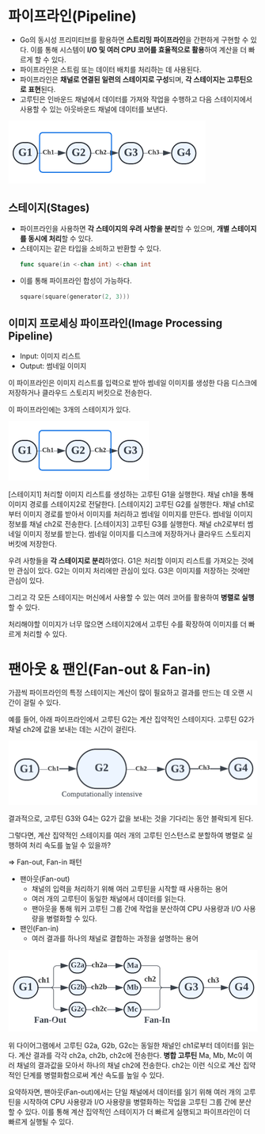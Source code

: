 # 파이프라인(Pipeline)

- Go의 동시성 프리미티브를 활용하면 **스트리밍 파이프라인**을 간편하게 구현할 수 있다. 이를 통해 시스템이 **I/O 및 여러 CPU 코어를 효율적으로 활용**하여 계산을 더 빠르게 할 수 있다.
- 파이프라인은 스트림 또는 데이터 배치를 처리하는 데 사용된다.
- 파이프라인은 **채널로 연결된 일련의 스테이지로 구성**되며, **각 스테이지는 고루틴으로 표현**된다.
- 고루틴은 인바운드 채널에서 데이터를 가져와 작업을 수행하고 다음 스테이지에서 사용할 수 있는 아웃바운드 채널에 데이터를 보낸다.

![03-concurrency-pattern-pipeline.png](./images/03-concurrency-pattern-pipeline.png)

## 스테이지(Stages)

- 파이프라인을 사용하면 **각 스테이지의 우려 사항을 분리**할 수 있으며, **개별 스테이지를 동시에 처리**할 수 있다.
- 스테이지는 같은 타입을 소비하고 반환할 수 있다.
    ```go
    func square(in <-chan int) <-chan int
    ```
- 이를 통해 파이프라인 합성이 가능하다.
    ```go
    square(square(generator(2, 3)))
    ```

## 이미지 프로세싱 파이프라인(Image Processing Pipeline)

- Input: 이미지 리스트
- Output: 썸네일 이미지

이 파이프라인은 이미지 리스트를 입력으로 받아 썸네일 이미지를 생성한 다음 디스크에 저장하거나 클라우드 스토리지 버킷으로 전송한다.

이 파이프라인에는 3개의 스테이지가 있다.

![03-concurrency-pattern-pipeline-image-processing.png](./images/03-concurrency-pattern-pipeline-image-processing.png)

[스테이지1] 처리할 이미지 리스트를 생성하는 고루틴 G1을 실행한다. 채널 ch1을 통해 이미지 경로를 스테이지2로 전달한다.
[스테이지2] 고루틴 G2를 실행한다. 채널 ch1로부터 이미지 경로를 받아서 이미지를 처리하고 썸네일 이미지를 만든다. 썸네일 이미지 정보를 채널 ch2로 전송한다.
[스테이지3] 고루틴 G3를 실행한다. 채널 ch2로부터 썸네일 이미지 정보를 받는다. 썸네일 이미지를 디스크에 저장하거나 클라우드 스토리지 버킷에 저장한다.

우려 사항들을 **각 스테이지로 분리**하였다. G1은 처리할 이미지 리스트를 가져오는 것에만 관심이 있다. G2는 이미지 처리에만 관심이 있다. G3은 이미지를 저장하는 것에만 관심이 있다.

그리고 각 모든 스테이지는 머신에서 사용할 수 있는 여러 코어를 활용하여 **병렬로 실행**할 수 있다.

처리해야할 이미지가 너무 많으면 스테이지2에서 고루틴 수를 확장하여 이미지를 더 빠르게 처리할 수 있다.

# 팬아웃 & 팬인(Fan-out & Fan-in)

가끔씩 파이프라인의 특정 스테이지는 계산이 많이 필요하고 결과를 만드는 데 오랜 시간이 걸릴 수 있다.

예를 들어, 아래 파이프라인에서 고루틴 G2는 계산 집약적인 스테이지다. 고루틴 G2가 채널 ch2에 값을 보내는 데는 시간이 걸린다.

![03-concurrency-pattern-fanout-fanin.png](./images/03-concurrency-pattern-fanout-fanin.png)

결과적으로, 고루틴 G3와 G4는 G2가 값을 보내는 것을 기다리는 동안 블락되게 된다.

그렇다면, 계산 집약적인 스테이지를 여러 개의 고루틴 인스턴스로 분할하여 병렬로 실행하여 처리 속도를 높일 수 있을까? 

=> Fan-out, Fan-in 패턴

- 팬아웃(Fan-out)
  - 채널의 입력을 처리하기 위해 여러 고루틴을 시작할 때 사용하는 용어
  - 여러 개의 고루틴이 동일한 채널에서 데이터를 읽는다.
  - 팬아웃을 통해 워커 고루틴 그룹 간에 작업을 분산하여 CPU 사용량과 I/O 사용량을 병렬화할 수 있다.
- 팬인(Fan-in)
  - 여러 결과를 하나의 채널로 결합하는 과정을 설명하는 용어

![03-concurrency-pattern-fanout-fanin2.svg](./images/03-concurrency-pattern-fanout-fanin2.svg)

위 다이어그램에서 고루틴 G2a, G2b, G2c는 동일한 채널인 ch1로부터 데이터를 읽는다. 계산 결과를 각각 ch2a, ch2b, ch2c에 전송한다. **병합 고루틴** Ma, Mb, Mc이 여러 채널의 결과값을 모아서 하나의 채널 ch2에 전송한다. ch2는 이런 식으로 계산 집약적인 단계를 병렬화함으로써 계산 속도를 높일 수 있다. 

요약하자면, 팬아웃(Fan-out)에서는 단일 채널에서 데이터를 읽기 위해 여러 개의 고루틴을 시작하여 CPU 사용량과 I/O 사용량을 병렬화하는 작업을 고루틴 그룹 간에 분산할 수 있다. 이를 통해 계산 집약적인 스테이지가 더 빠르게 실행되고 파이프라인이 더 빠르게 실행될 수 있다.